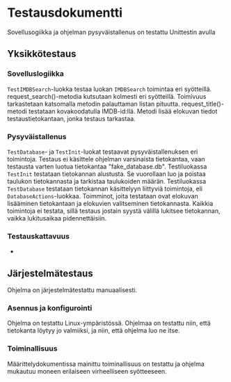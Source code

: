 # Testausdokumentti

Sovellusogiikka ja ohjelman pysyväistallenus on testattu Unittestin avulla

## Yksikkötestaus

### Sovelluslogiikka

`TestIMDBSearch`-luokka testaa luokan `IMDBSearch` toimintaa eri syötteillä. request_search()-metodia kutsutaan kolmesti eri syötteillä. Toimivuus tarkastetaan katsomalla metodin palauttaman listan pituutta. request_title()-metodi testataan kovakoodatulla IMDB-id:llä. Metodi lisää elokuvan tiedot testaustietokantaan, jonka testaus tarkastaa. 

### Pysyväistallenus

`TestDatabase`- ja `TestInit`-luokat testaavat pysyväistallenuksen eri toimintoja. Testaus ei käsittele ohjelman varsinaista tietokantaa, vaan testausta varten luotua tietokantaa "fake_database.db". Testiluokassa `TestInit` testataan tietokannan alustusta. Se vuorollaan luo ja poistaa taulukon tietokannasta ja tarkistaa taulukoiden määrän. Testiluokassa `TestDatabase` testataan tietokannan käsittelyyn liittyviä toimintoja, eli `DatabaseActions`-luokkaa. Toimminot, joita testataan ovat elokuvan lisääminen tietokantaan ja elokuvien valitseminen tietokannasta. Kaikkia toimintoja ei testata, sillä testaus jostain syystä välillä lukitsee tietokannan, vaikka lukitusaikaa pidennettäisiin. 

### Testauskattavuus

-

## Järjestelmätestaus

Ohjelma on järjestelmätestattu manuaalisesti.

### Asennus ja konfigurointi

Ohjelma on testattu Linux-ympäristössä. Ohjelmaa on testattu niin, että tietokanta löytyy jo valmiiksi, ja niin, että ohjelma luo ne itse.

### Toiminallisuus

Määrittelydokumentissa mainittu toiminallisuus on testattu ja ohjelma mukautuu moneen erilaiseen virheelliseen syötteeseen.
